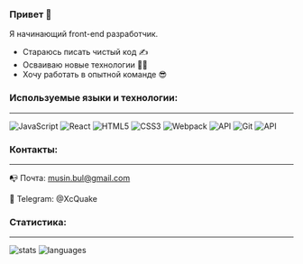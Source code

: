 ### Привет 👋
Я начинающий front-end разработчик.

* Стараюсь писать чистый код ✍
* Осваиваю новые технологии 👨‍💻
* Хочу работать в опытной команде 😎

### Используемые языки и технологии:
---
![JavaScript](https://img.shields.io/badge/javascript-%23323330.svg?style=for-the-badge&logo=javascript&logoColor=%23F7DF1E)
![React](https://img.shields.io/badge/react-%2320232a.svg?style=for-the-badge&logo=react&logoColor=%2361DAFB)
![HTML5](https://img.shields.io/badge/html5-%23E34F26.svg?style=for-the-badge&logo=html5&logoColor=white)
![CSS3](https://img.shields.io/badge/css3-%231572B6.svg?style=for-the-badge&logo=css3&logoColor=white)
![Webpack](https://img.shields.io/badge/webpack-%238DD6F9.svg?style=for-the-badge&logo=webpack&logoColor=black)
![API](https://img.shields.io/badge/-REST%20API-%2320233a?style=for-the-badge)
![Git](https://img.shields.io/badge/git-%23F05033.svg?style=for-the-badge&logo=git&logoColor=white)
![API](https://img.shields.io/badge/-BEM%20-%2320238a?style=for-the-badge)

### Контакты:
---
📭 Почта: musin.bul@gmail.com

📱 Telegram: @XcQuake

### Статистика:
---
![stats](https://github-readme-stats.vercel.app/api?username=xcquake&hide=contribs&show_icons=true&theme=react)
![languages](https://github-readme-stats.vercel.app/api/top-langs/?username=xcquake&layout=compact&theme=react)